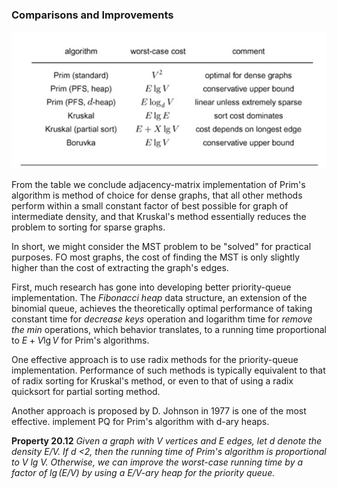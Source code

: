 ### Comparisons and Improvements

![image-20210117082832486](6_comparisons_and_improvemetns.assets/image-20210117082832486.png)

From the table we conclude adjacency-matrix implementation of Prim's algorithm is method of choice for dense graphs, that all other methods perform within a small constant factor of best possible for graph of intermediate density, and that Kruskal's method essentially reduces the problem to sorting for sparse graphs.

In short, we might consider the MST problem to be "solved" for practical purposes. FO most graphs, the cost of finding the MST is only slightly higher than the cost of extracting the graph's edges.

First, much research has gone into developing better priority-queue implementation. The *Fibonacci heap* data structure, an extension of the binomial queue, achieves the theoretically  optimal performance of taking constant time for *decrease keys* operation and logarithm time for *remove the min* operations, which behavior translates, to a running time proportional to $E+V\lg V$ for Prim's algorithms.

One effective approach is to use radix methods for the priority-queue implementation. Performance of such methods is typically equivalent to that of radix sorting for Kruskal's method, or even to that of using a radix quicksort for partial sorting method.

Another approach is proposed by D. Johnson in 1977 is one of the most effective. implement PQ for Prim's algorithm with d-ary heaps.

**Property 20.12** *Given a graph with V vertices and E edges, let d denote the density E/V. If d <2, then the running time of Prim's algorithm is proportional to V lg V. Otherwise, we can improve the worst-case running time by a factor of $\lg(E/V)$  by using a E/V-ary heap for the priority queue.*

